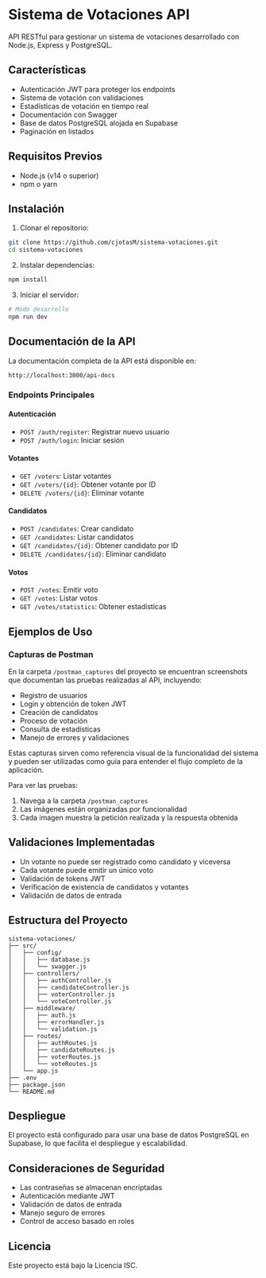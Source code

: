 # Sistema de Votaciones API

API RESTful para gestionar un sistema de votaciones desarrollado con Node.js, Express y PostgreSQL.

## Características

- Autenticación JWT para proteger los endpoints
- Sistema de votación con validaciones
- Estadísticas de votación en tiempo real
- Documentación con Swagger
- Base de datos PostgreSQL alojada en Supabase
- Paginación en listados

## Requisitos Previos

- Node.js (v14 o superior)
- npm o yarn

## Instalación

1. Clonar el repositorio:
```bash
git clone https://github.com/cjotasM/sistema-votaciones.git
cd sistema-votaciones
```

2. Instalar dependencias:
```bash
npm install
```

3. Iniciar el servidor:
```bash
# Modo desarrollo
npm run dev

```

## Documentación de la API

La documentación completa de la API está disponible en:
```
http://localhost:3000/api-docs
```

### Endpoints Principales

#### Autenticación
- `POST /auth/register`: Registrar nuevo usuario
- `POST /auth/login`: Iniciar sesión

#### Votantes
- `GET /voters`: Listar votantes
- `GET /voters/{id}`: Obtener votante por ID
- `DELETE /voters/{id}`: Eliminar votante

#### Candidatos
- `POST /candidates`: Crear candidato
- `GET /candidates`: Listar candidatos
- `GET /candidates/{id}`: Obtener candidato por ID
- `DELETE /candidates/{id}`: Eliminar candidato

#### Votos
- `POST /votes`: Emitir voto
- `GET /votes`: Listar votos
- `GET /votes/statistics`: Obtener estadísticas

## Ejemplos de Uso

### Capturas de Postman

En la carpeta `/postman_captures` del proyecto se encuentran screenshots que documentan las pruebas realizadas al API, incluyendo:

- Registro de usuarios
- Login y obtención de token JWT
- Creación de candidatos
- Proceso de votación
- Consulta de estadísticas
- Manejo de errores y validaciones

Estas capturas sirven como referencia visual de la funcionalidad del sistema y pueden ser utilizadas como guía para entender el flujo completo de la aplicación.

Para ver las pruebas:
1. Navega a la carpeta `/postman_captures`
2. Las imágenes están organizadas por funcionalidad
3. Cada imagen muestra la petición realizada y la respuesta obtenida

## Validaciones Implementadas

- Un votante no puede ser registrado como candidato y viceversa
- Cada votante puede emitir un único voto
- Validación de tokens JWT
- Verificación de existencia de candidatos y votantes
- Validación de datos de entrada

## Estructura del Proyecto

```
sistema-votaciones/
├── src/
│   ├── config/
│   │   ├── database.js
│   │   └── swagger.js
│   ├── controllers/
│   │   ├── authController.js
│   │   ├── candidateController.js
│   │   ├── voterController.js
│   │   └── voteController.js
│   ├── middleware/
│   │   ├── auth.js
│   │   ├── errorHandler.js
│   │   └── validation.js
│   ├── routes/
│   │   ├── authRoutes.js
│   │   ├── candidateRoutes.js
│   │   ├── voterRoutes.js
│   │   └── voteRoutes.js
│   └── app.js
├── .env
├── package.json
└── README.md
```

## Despliegue

El proyecto está configurado para usar una base de datos PostgreSQL en Supabase, lo que facilita el despliegue y escalabilidad.

## Consideraciones de Seguridad

- Las contraseñas se almacenan encriptadas
- Autenticación mediante JWT
- Validación de datos de entrada
- Manejo seguro de errores
- Control de acceso basado en roles

## Licencia

Este proyecto está bajo la Licencia ISC.